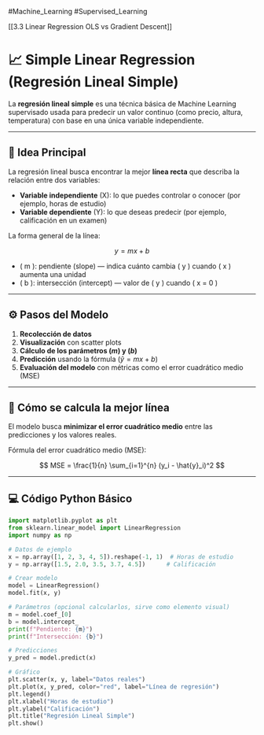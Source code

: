 #Machine_Learning 
#Supervised_Learning

[[3.3 Linear Regression OLS vs Gradient Descent]]
# 📈 Simple Linear Regression (Regresión Lineal Simple)

La **regresión lineal simple** es una técnica básica de Machine Learning supervisado usada para predecir un valor continuo (como precio, altura, temperatura) con base en una única variable independiente.

---
## 🧠 Idea Principal

La regresión lineal busca encontrar la mejor **línea recta** que describa la relación entre dos variables:

- **Variable independiente** (X): lo que puedes controlar o conocer (por ejemplo, horas de estudio)
- **Variable dependiente** (Y): lo que deseas predecir (por ejemplo, calificación en un examen)

La forma general de la línea:

$$
y = mx + b
$$

- \( m \): pendiente (slope) — indica cuánto cambia \( y \) cuando \( x \) aumenta una unidad
- \( b \): intersección (intercept) — valor de \( y \) cuando \( x = 0 \)

---

## ⚙️ Pasos del Modelo

1. **Recolección de datos**  
2. **Visualización** con scatter plots  
3. **Cálculo de los parámetros $( m$) y $( b$)**  
4. **Predicción** usando la fórmula $( \hat{y} = mx + b$)  
5. **Evaluación del modelo** con métricas como el error cuadrático medio (MSE)

---

## 📐 Cómo se calcula la mejor línea

El modelo busca **minimizar el error cuadrático medio** entre las predicciones y los valores reales.

Fórmula del error cuadrático medio (MSE):

$$
MSE = \frac{1}{n} \sum_{i=1}^{n} (y_i - \hat{y}_i)^2
$$

---

## 💻 Código Python Básico

```python
import matplotlib.pyplot as plt
from sklearn.linear_model import LinearRegression
import numpy as np

# Datos de ejemplo
x = np.array([1, 2, 3, 4, 5]).reshape(-1, 1)  # Horas de estudio
y = np.array([1.5, 2.0, 3.5, 3.7, 4.5])      # Calificación

# Crear modelo
model = LinearRegression()
model.fit(x, y)

# Parámetros (opcional calcularlos, sirve como elemento visual)
m = model.coef_[0]
b = model.intercept_
print(f"Pendiente: {m}")
print(f"Intersección: {b}")

# Predicciones
y_pred = model.predict(x)

# Gráfico
plt.scatter(x, y, label="Datos reales")
plt.plot(x, y_pred, color="red", label="Línea de regresión")
plt.legend()
plt.xlabel("Horas de estudio")
plt.ylabel("Calificación")
plt.title("Regresión Lineal Simple")
plt.show()